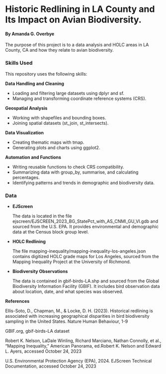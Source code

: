 # Historic Redlining in LA County and Its Impact on Avian Biodiversity.

#### By Amanda G. Overbye

The purpose of this project is to a data analysis and HOLC areas in LA County, CA and how they relate to avian biodiversity.

### Skills Used

This repository uses the following skills:

**Data Handling and Cleaning**

- Loading and filtering large datasets using dplyr and sf. 
- Managing and transforming coordinate reference systems (CRS).

**Geospatial Analysis**

- Working with shapefiles and bounding boxes. 
- Joining spatial datasets (st_join, st_intersects).

**Data Visualization**

- Creating thematic maps with tmap. 
- Generating plots and charts using ggplot2.

**Automation and Functions**

- Writing reusable functions to check CRS compatibility.
- Summarizing data with group_by, summarise, and calculating percentages. 
- Identifying patterns and trends in demographic and biodiversity data.


### Data

-   **EJScreen**

    The data is located in the file ejscreen/EJSCREEN_2023_BG_StatePct_with_AS_CNMI_GU_VI.gdb and sourced from the U.S. EPA. It provides environmental and demographic data at the Census block group level.

-   **HOLC Redlining**

    The file mapping-inequality/mapping-inequality-los-angeles.json contains digitized HOLC grade maps for Los Angeles, sourced from the Mapping Inequality Project at the University of Richmond.

-   **Biodiversity Observations**

    The data is contained in gbif-birds-LA.shp and sourced from the Global Biodiversity Information Facility (GBIF). It includes bird observation data about location, date, and what species was observed.

**References**

Ellis-Soto, D., Chapman, M., & Locke, D. H. (2023). Historical redlining is associated with increasing geographical disparities in bird biodiversity sampling in the United States. Nature Human Behaviour, 1-9

GBIF.org, gbif-birds-LA dataset

Robert K. Nelson, LaDale Winling, Richard Marciano, Nathan Connolly, et al., “Mapping Inequality,” American Panorama, ed.Robert K. Nelson and Edward L. Ayers, accessed October 24, 2023

U.S. Environmental Protection Agency (EPA), 2024. EJScreen Technical Documentation, accessed October 24, 2023
